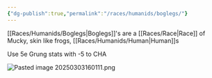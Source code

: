 ```yaml
---
{"dg-publish":true,"permalink":"/races/humanids/boglegs/"}
---
```


[[Races/Humanids/Boglegs\|Boglegs]]'s are a [[Races/Race\|Race]] of Mucky, skin like frogs, [[Races/Humanids/Human\|Human]]s

Use 5e Grung stats with -5 to CHA

![Pasted image 20250303160111.png](/img/user/Pasted%20image%2020250303160111.png)